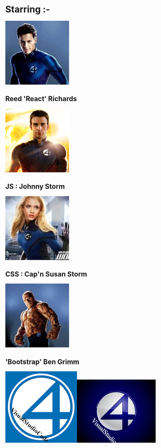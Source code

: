 # Starring :-

<span>
  
  <a href="/Fantastic Frontend/react"><img src="reedrichards.jpg_c200"/></a>
  
  ##  Reed 'React' Richards
 
 <a href="/Fantastic Frontend/js"><img src="js.png"/></a>
  
  ##  JS : Johnny Storm
 
 <a href="/Fantastic Frontend/css"><img src="iw.jpg"/></a>
  
  ##  CSS : Cap'n Susan Storm
 
 <a href="/Fantastic Frontend/bootstrap"><img src="chiklis.jpg_c200"/></a>
  
  ##  'Bootstrap' Ben Grimm

</span>

<span><img src="Untitled.png"/><img src="Untitle8.png"/></span>
